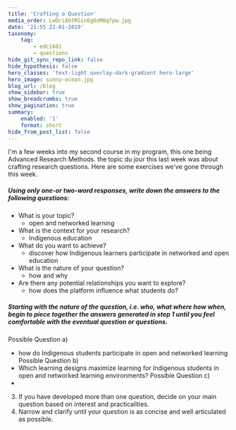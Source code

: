 ```yaml
---
title: 'Crafting a Question'
media_order: LwDciAbtRGin6gOzM0q7pw.jpg
date: '21:55 22-01-2019'
taxonomy:
    tag:
        - edci681
        - questions
hide_git_sync_repo_link: false
hide_hypothesis: false
hero_classes: 'text-light overlay-dark-gradient hero-large'
hero_image: sunny-ocean.jpg
blog_url: /blog
show_sidebar: true
show_breadcrumbs: true
show_pagination: true
summary:
    enabled: '1'
    format: short
hide_from_post_list: false
---
```


I'm a few weeks into my second course in my program, this one being Advanced Research Methods. the topic du jour this last week was about crafting research questions. Here are some exercises we've gone through this week.



##### Using only one-or two-word responses, write down the answers to the following questions:
- What is your topic?
  - open and networked learning
- What is the context for your research?
  - Indigenous education
- What do you want to achieve?
  - discover how Indigenous learners participate in networked and open education
- What is the nature of your question?
  - how and why
- Are there any potential relationships you want to explore?
  - how does the platform influence what students do?
##### Starting with the nature of the question, i.e. who, what where how when, begin to piece together the answers generated in step 1 until you feel comfortable with the eventual question or questions.
Possible Question a)
- how do Indigenous students participate in open and networked learning
Possible Question b)
- Which learning designs maximize learning for Indigenous students in open and networked learning environments?
Possible Question c)
-
3. If you have developed more than one question, decide on your main question
based on interest and practicalities.
4. Narrow and clarify until your question is as concise and well articulated as
possible.
